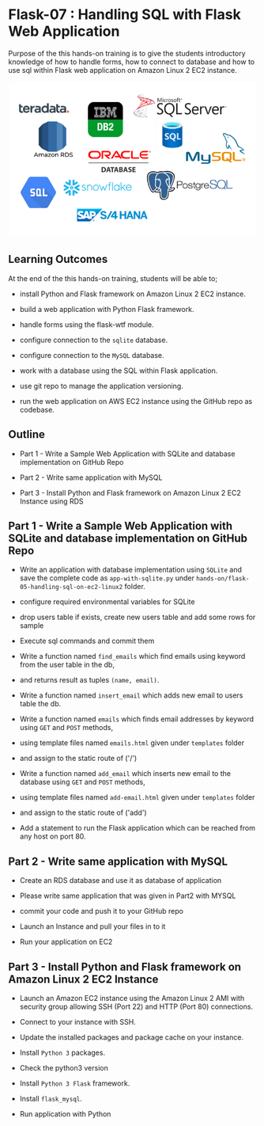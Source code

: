 # Flask-07 : Handling SQL with Flask Web Application

Purpose of the this hands-on training is to give the students introductory knowledge of how to handle forms, how to connect to database and how to use sql within Flask web application on Amazon Linux 2 EC2 instance. 

![Databases in Flask](./database.png)

## Learning Outcomes

At the end of the this hands-on training, students will be able to;

- install Python and Flask framework on Amazon Linux 2 EC2 instance.

- build a web application with Python Flask framework.

- handle forms using the flask-wtf module.

- configure connection to the `sqlite` database.

- configure connection to the `MySQL` database.

- work with a database using the SQL within Flask application.

- use git repo to manage the application versioning.

- run the web application on AWS EC2 instance using the GitHub repo as codebase.


## Outline

- Part 1 - Write a Sample Web Application with SQLite and database implementation on GitHub Repo

- Part 2 - Write same application with MySQL

- Part 3 - Install Python and Flask framework on Amazon Linux 2 EC2 Instance using RDS


## Part 1 - Write a Sample Web Application with SQLite and database implementation on GitHub Repo

- Write an application with database implementation using `SQLite` and save the complete code as `app-with-sqlite.py` under `hands-on/flask-05-handling-sql-on-ec2-linux2` folder.

- configure required environmental variables for SQLite

- drop users table if exists, create new users table and add some rows for sample

- Execute sql commands and commit them

- Write a function named `find_emails` which find emails using keyword from the user table in the db,
- and returns result as tuples `(name, email)`.

- Write a function named `insert_email` which adds new email to users table the db.

- Write a function named `emails` which finds email addresses by keyword using `GET` and `POST` methods,
- using template files named `emails.html` given under `templates` folder
- and assign to the static route of ('/')

- Write a function named `add_email` which inserts new email to the database using `GET` and `POST` methods,
- using template files named `add-email.html` given under `templates` folder
- and assign to the static route of ('add')

- Add a statement to run the Flask application which can be reached from any host on port 80.

## Part 2 - Write same application with MySQL

- Create an RDS database and use it as database of application

- Please write same application that was given in Part2 with MYSQL

- commit your code and push it to your GitHub repo

- Launch an Instance and pull your files in to it

- Run your application on EC2


## Part 3 - Install Python and Flask framework on Amazon Linux 2 EC2 Instance 

- Launch an Amazon EC2 instance using the Amazon Linux 2 AMI with security group allowing SSH (Port 22) and HTTP (Port 80) connections.

- Connect to your instance with SSH.

- Update the installed packages and package cache on your instance.

- Install `Python 3` packages.

- Check the python3 version

- Install `Python 3 Flask` framework.

- Install `flask_mysql`.

- Run application with Python


